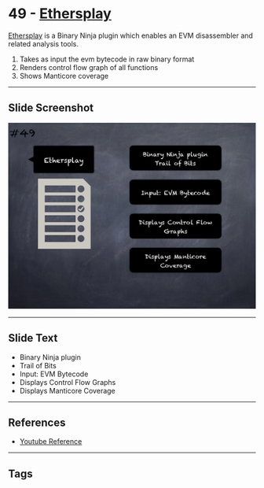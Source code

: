 
# 49 - [Ethersplay](./Ethersplay.md)

[Ethersplay](https://github.com/crytic/ethersplay) is a Binary Ninja plugin which enables an EVM disassembler and related analysis tools. 

1. Takes as input the evm bytecode in raw binary format
2. Renders control flow graph of all functions
3. Shows Manticore coverage

___
## Slide Screenshot
![049.png](../../images/6.%20Audit%20Techniques%20and%20Tools%20101/049.png)
___
## Slide Text
- Binary Ninja plugin
- Trail of Bits
- Input: EVM Bytecode
- Displays Control Flow Graphs
- Displays Manticore Coverage
___
## References
- [Youtube Reference](https://youtu.be/QmD2bJUe140?t=436)
___
## Tags
